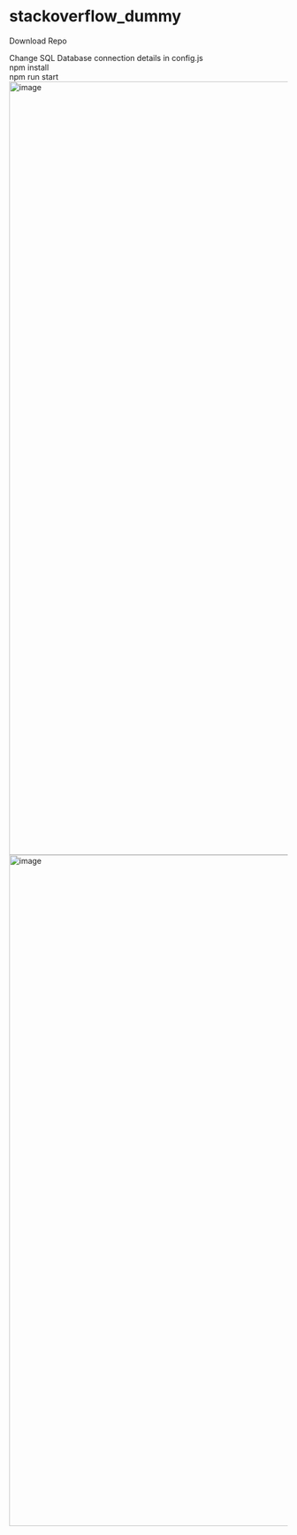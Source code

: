 # stackoverflow_dummy

Download Repo

Change SQL Database connection details in config.js<br />
npm install <br />
npm run start
<img width="1398" alt="image" src="https://user-images.githubusercontent.com/91353137/149983334-874a4cee-8861-44b2-a7bc-8753be64ae41.png">
<img width="1213" alt="image" src="https://user-images.githubusercontent.com/91353137/149983636-0c517c56-40a3-4c93-a0aa-07bd80fdeb88.png">
